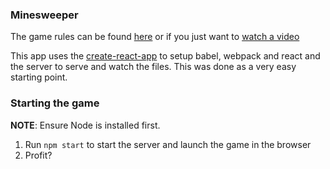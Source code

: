 ### Minesweeper

The game rules can be found [here](http://www.freeminesweeper.org/help/minehelpinstructions.html) or if you just want to [watch a video](https://www.youtube.com/watch?v=93oSIfWN0HU)

This app uses the [create-react-app](https://github.com/facebook/create-react-app) to setup babel, webpack and react and the server to serve and watch the files. This was done as a very easy starting point.

### Starting the game

**NOTE**: Ensure Node is installed first.

1. Run `npm start` to start the server and launch the game in the browser
2. Profit?


